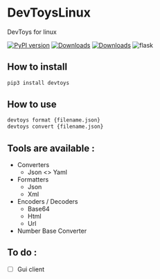 # DevToysLinux

DevToys for linux

 [![PyPI version](https://badge.fury.io/py/devtoys.svg)](https://pypi.org/project/devtoys/)
 [![Downloads](https://pepy.tech/badge/devtoys/month)](https://pepy.tech/project/devtoys)
 [![Downloads](https://static.pepy.tech/personalized-badge/devtoys?period=total&units=international_system&left_color=green&right_color=blue&left_text=Total%20Downloads)](https://pepy.tech/project/devtoys)
 ![flask](https://img.shields.io/badge/python-3.6-green.svg)

## How to install
```sh
pip3 install devtoys
```

## How to use
```sh
devtoys format {filename.json}
devtoys convert {filename.json}
```

## Tools are available :

- Converters
    - Json <> Yaml
- Formatters
    - Json
    - Xml
- Encoders / Decoders
    - Base64
    - Html
    - Url
- Number Base Converter

## To do :
- [ ] Gui client